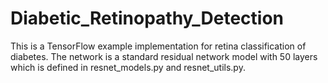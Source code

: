 # Diabetic_Retinopathy_Detection
This is a TensorFlow example implementation for retina classification of diabetes. The network is a standard residual network model with 50 layers which is defined in resnet_models.py and resnet_utils.py.
